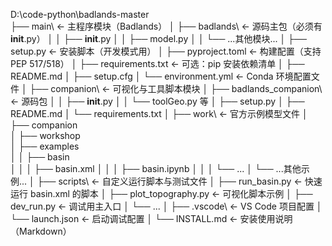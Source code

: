 D:\code-python\badlands-master\
├── main\                          ← 主程序模块（Badlands）
│   ├── badlands\                  ← 源码主包（必须有 __init__.py）
│   │   ├── __init__.py
│   │   ├── model.py
│   │   └── ...其他模块...
│   ├── setup.py                   ← 安装脚本（开发模式用）
│   ├── pyproject.toml             ← 构建配置（支持 PEP 517/518）
│   ├── requirements.txt           ← 可选：pip 安装依赖清单
│   ├── README.md
│   ├── setup.cfg
│   └── environment.yml            ← Conda 环境配置文件
│
├── companion\                     ← 可视化与工具脚本模块
│   ├── badlands_companion\        ← 源码包
│   │   ├── __init__.py
│   │   └── toolGeo.py 等
│   ├── setup.py
│   ├── README.md
│   └── requirements.txt
│
├── work\                      ← 官方示例模型文件
│   ├── companion\
│   ├── workshop\
│   ├── examples\
│   │   ├── basin\
│   │   │   ├── basin.xml
│   │   │   ├── basin.ipynb
│   │   │   └── ...
│   └── ...其他示例...
│
├── scripts\                       ← 自定义运行脚本与测试文件
│   ├── run_basin.py               ← 快速运行 basin.xml 的脚本
│   ├── plot_topography.py         ← 可视化脚本示例
│   ├── dev_run.py                 ← 调试用主入口
│   └── ...
│
├── .vscode\                       ← VS Code 项目配置
│   └── launch.json                ← 启动调试配置
│
└── INSTALL.md                     ← 安装使用说明（Markdown）